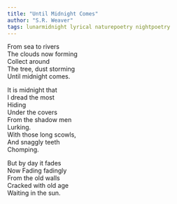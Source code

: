 ```yaml
---
title: "Until Midnight Comes"
author: "S.R. Weaver"
tags: lunarmidnight lyrical naturepoetry nightpoetry
---
```

From sea to rivers<br />
The clouds now forming<br />
Collect around<br />
The tree, dust storming<br />
Until midnight comes.

It is midnight that<br />
I dread the most<br />
Hiding<br />
Under the covers<br />
From the shadow men<br />
Lurking.<br />
With those long scowls,<br />
And snaggly teeth<br />
Chomping.

But by day it fades<br />
Now Fading fadingly<br />
From the old walls<br />
Cracked with old age<br />
Waiting in the sun.
